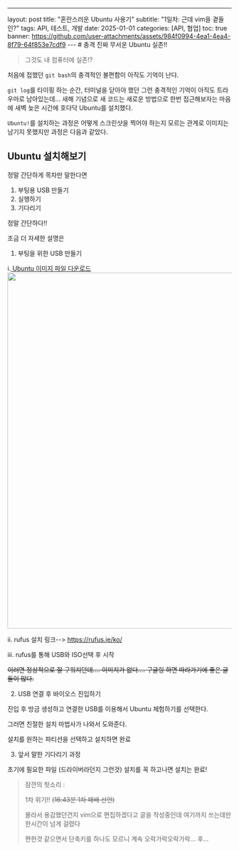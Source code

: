 ---
layout: post
title: "혼란스러운 Ubuntu 사용기"
subtitle: "1일차: 근데 vim을 곁들인?"
tags: API, 테스트, 개발
date: 2025-01-01
categories: [API, 협업]
toc: true
banner:  https://github.com/user-attachments/assets/984f0994-4ea1-4ea4-8f79-64f853e7cdf9
--- # 충격 진짜 무서운 Ubuntu 실존!!
> 그것도 내 컴퓨터에 실존!? 

처음에 접했던 `git bash`의 충격적인 불편함이 아직도 기억이 난다.

`git log`를 타이핑 하는 순간, 터미널을 닫아야 했던 그런 충격적인 기억이 아직도 트라우마로 남아있는데... 새해 기념으로 새 코드는 새로운 방법으로 한번 접근해보자는 마음에 새벽 늦은 시간에 호다닥 Ubuntu를 설치했다.

`Ubuntu!`를 설치하는 과정은 어떻게 스크린샷을 찍어야 하는지 모르는 관계로 이미지는 남기지 못했지만 과정은 다음과 같았다.

## Ubuntu 설치해보기

정말 간단하게 목차만 말한다면

1. 부팅용 USB 만들기
2. 실행하기
3. 기다리기

정말 간단하다!!

조금 더 자세한 설명은

1. 부팅을 위한 USB 만들기 <br />

  i.[ Ubuntu 이미지 파일 다운로드](https://ubuntu.com/download/desktop)<br/>
<img src="https://github.com/user-attachments/assets/efc6f822-090b-4807-81f9-82ca26eb3a0f" width="800px"/>
  
  ii. rufus 설치 링크-->  https://rufus.ie/ko/ 

  iii. rufus를 통해 USB와 ISO선택 후 시작

  ~~이러면 정상적으로 잘 구워지던데.... 이미지가 없다.... 구글링 하면 따라가기에 좋은 글들이 많다.~~

2. USB 연결 후 바이오스 진입하기

진입 후 방금 생성하고 연결한 USB를 이용해서 Ubuntu 체험하기를 선택한다.

그러면 친절한 설치 마법사가 나와서 도와준다.

설치를 원하는 파티션을 선택하고 설치하면 완료

3. 앞서 말한 기다리기 과정

초기에 필요한 파일 (드라이버라던지 그런것) 설치를 꼭 하고나면 설치는 완료!



> 잠깐의 헛소리 : 
>
> 1차 위기!! ~~(16:43분 1차 패배 선언)~~
>
> 몰라서 용감했던건지 vim으로 편집하겠다고 글을 작성중인데 여기까지 쓰는데만 한시간이 넘게 걸렸다
>
> 편한것 같으면서 단축키를 하나도 모르니 계속 오락가락오락가락... 후...
